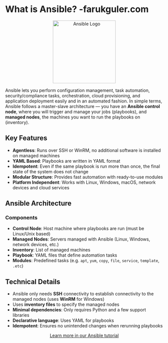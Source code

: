 # What is Ansible? -farukguler.com

<p align="center">
  <img src="https://upload.wikimedia.org/wikipedia/commons/thumb/2/24/Ansible_logo.svg/512px-Ansible_logo.svg.png" alt="Ansible Logo" width="200"/>
</p>

Ansible lets you perform configuration management, task automation, security/compliance tasks, orchestration, cloud provisioning, and application deployment easily and in an automated fashion. In simple terms, Ansible follows a master-slave architecture — you have an **Ansible control node**, where you will trigger and manage your jobs (playbooks), and **managed nodes**, the machines you want to run the playbooks on (inventory). 

## Key Features

- **Agentless**: Runs over SSH or WinRM, no additional software is installed on managed machines
- **YAML Based**: Playbooks are written in YAML format
- **Idempotent**: Even if the same playbook is run more than once, the final state of the system does not change
- **Modular Structure**: Provides fast automation with ready-to-use modules
- **Platform Independent**: Works with Linux, Windows, macOS, network devices and cloud services

## Ansible Architecture

### Components
- **Control Node**: Host machine where playbooks are run (must be Linux/Unix based)
- **Managed Nodes**: Servers managed with Ansible (Linux, Windows, network devices, etc.)
- **Inventory**: List of managed machines
- **Playbook**: YAML files that define automation tasks
- **Modules**: Predefined tasks (e.g. `apt`, `yum`, `copy`, `file`, `service`, `template`, `.etc`)

## Technical Details
- Ansible only needs **SSH** connectivity to establish connectivity to the managed nodes (uses **WinRM** for Windows)
- Uses **inventory files** to specify the managed nodes
- **Minimal dependencies**: Only requires Python and a few support libraries
- **Declarative language**: Uses YAML for playbooks
- **Idempotent**: Ensures no unintended changes when rerunning playbooks

<p align="center">
  <a href="#">Learn more in our Ansible tutorial</a>
</p>
